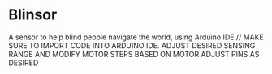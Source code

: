 # Blinsor
A sensor to help blind people navigate the world, using Arduino IDE
//
MAKE SURE TO IMPORT CODE INTO ARDUINO IDE.
ADJUST DESIRED SENSING RANGE AND MODIFY MOTOR STEPS BASED ON MOTOR
ADJUST PINS AS DESIRED 

